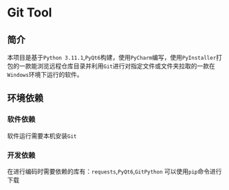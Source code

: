 # Git Tool
## 简介
本项目是基于`Python 3.11.1`,`PyQt6`构建，使用`PyCharm`编写，使用`PyInstaller`打包的一款能浏览远程仓库目录并利用`Git`进行对指定文件或文件夹拉取的一款在`Windows`环境下运行的软件。

## 环境依赖
### 软件依赖
软件运行需要本机安装`Git`

### 开发依赖
在进行编码时需要依赖的库有：`requests`,`PyQt6`,`GitPython`
可以使用`pip`命令进行下载
